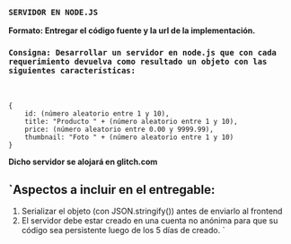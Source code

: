 ### `SERVIDOR EN NODE.JS`

**Formato: Entregar el código fuente y la url de la implementación.**

### `Consigna: Desarrollar un servidor en node.js que con cada requerimiento devuelva como resultado un objeto con las siguientes características:`
<br />

```
{
    id: (número aleatorio entre 1 y 10),
    title: "Producto " + (número aleatorio entre 1 y 10),
    price: (número aleatorio entre 0.00 y 9999.99),
    thumbnail: "Foto " + (número aleatorio entre 1 y 10)
}
```

**Dicho servidor se alojará en glitch.com**

## `Aspectos a incluir en el entregable:
1) Serializar el objeto (con JSON.stringify()) antes de enviarlo al frontend
2) El servidor debe estar creado en una cuenta no anónima para que su código sea persistente luego de los 5 días de creado.
`

